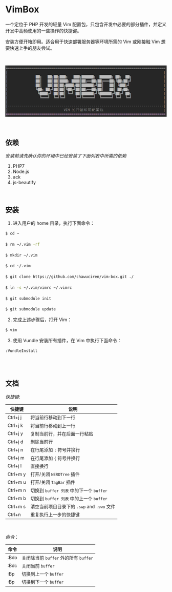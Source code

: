 VimBox
===

一个定位于 PHP 开发的轻量 Vim 配置包，只包含开发中必要的部分插件，并定义开发中高频使用的一些操作的快捷键。

安装方便开箱即用。适合用于快速部署服务器等环境所需的 Vim 或刚接触 Vim 想要快速上手的朋友尝试。

<br>

![vim box logo](https://raw.githubusercontent.com/chawuciren/vim-box/master/doc/images/logo.png)



<br>

依赖
---

*安装前请先确认你的环境中已经安装了下面列表中所需的依赖*

1. PHP7
2. Node.js
3. ack
4. js-beautify

<br>

安装
---

1. 进入用户的 home 目录，执行下面命令：

```bash
$ cd ~

$ rm ~/.vim -rf

$ mkdir ~/.vim

$ cd ~/.vim

$ git clone https://github.com/chawuciren/vim-box.git ./

$ ln -s ~/.vim/vimrc ~/.vimrc

$ git submodule init

$ git submodule update

```

2. 完成上述步骤后，打开 Vim：

```bash
$ vim
```

3. 使用 Vundle 安装所有插件，在 Vim 中执行下面命令：

```bash
:VundleInstall
```

<br><br>

文档
---

*快捷键*:

| 快捷键| 说明 |
| --- | --- |
| Ctrl+j j | 将当前行移动到下一行 |
| Ctrl+j k | 将当前行移动到上一行 |
| Ctrl+j y | 复制当前行，并在后面一行粘贴 |
| Ctrl+j d | 删除当前行 |
| Ctrl+j n | 在行尾添加 `;` 符号并换行 |
| Ctrl+j m | 在行尾添加 `{` 符号并换行 |
| Ctrl+j l | 直接换行 |
| Ctrl+m y | 打开/关闭 `NERDTree` 插件 |
| Ctrl+m u | 打开/关闭 `TagBar` 插件|
| Ctrl+m n | 切换到 `buffer 列表` 中的下一个 `buffer` |
| Ctrl+m b | 切换到 `buffer 列表` 中的上一个 `buffer` |
| Ctrl+m s | 清空当前项目目录下的 `.swp` and `.swo` 文件 |
| Ctrl+n | 重复执行上一步的快捷键 |

<br>

*命令*：

| 命令 | 说明 |
| --- | --- |
| :Bdo | 关闭除当前 `buffer` 外的所有 `buffer` |
| :Bdc | 关闭当前 `buffer` |
| :Bp | 切换到上一个 `buffer` |
| :Bp | 切换到下一个 `buffer` |

